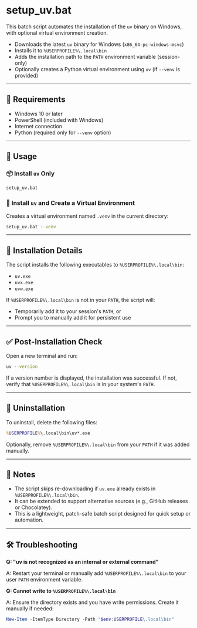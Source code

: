 # setup_uv.bat

This batch script automates the installation of the `uv` binary on Windows, with optional virtual environment creation.

- Downloads the latest `uv` binary for Windows (`x86_64-pc-windows-msvc`)
- Installs it to `%USERPROFILE%\.local\bin`
- Adds the installation path to the `PATH` environment variable (session-only)
- Optionally creates a Python virtual environment using `uv` (if `--venv` is provided)

---

## 🔧 Requirements

- Windows 10 or later
- PowerShell (included with Windows)
- Internet connection
- Python (required only for `--venv` option)

---

## 🚀 Usage

### 📦 Install `uv` Only

```cmd
setup_uv.bat
```

### 🐍 Install `uv` and Create a Virtual Environment

Creates a virtual environment named `.venv` in the current directory:

```cmd
setup_uv.bat --venv
```

---

## 📁 Installation Details

The script installs the following executables to `%USERPROFILE%\.local\bin`:

- `uv.exe`
- `uvx.exe`
- `uvw.exe`

If `%USERPROFILE%\.local\bin` is not in your `PATH`, the script will:

- Temporarily add it to your session's `PATH`, or
- Prompt you to manually add it for persistent use

---

## ✅ Post-Installation Check

Open a new terminal and run:

```cmd
uv --version
```

If a version number is displayed, the installation was successful. If not, verify that `%USERPROFILE%\.local\bin` is in your system's `PATH`.

---

## 🧼 Uninstallation

To uninstall, delete the following files:

```cmd
%USERPROFILE%\.local\bin\uv*.exe
```

Optionally, remove `%USERPROFILE%\.local\bin` from your `PATH` if it was added manually.

---

## 💬 Notes

- The script skips re-downloading if `uv.exe` already exists in `%USERPROFILE%\.local\bin`.
- It can be extended to support alternative sources (e.g., GitHub releases or Chocolatey).
- This is a lightweight, patch-safe batch script designed for quick setup or automation.

---

## 🛠️ Troubleshooting

**Q: "uv is not recognized as an internal or external command"**

A: Restart your terminal or manually add `%USERPROFILE%\.local\bin` to your user `PATH` environment variable.

**Q: Cannot write to `%USERPROFILE%\.local\bin`**

A: Ensure the directory exists and you have write permissions. Create it manually if needed:

```powershell
New-Item -ItemType Directory -Path "$env:USERPROFILE\.local\bin"
```
